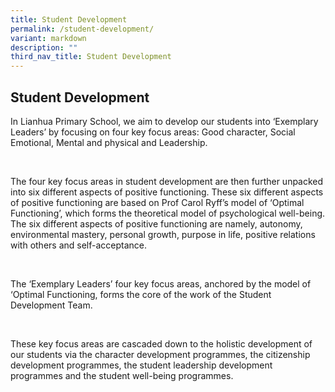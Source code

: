 ```yaml
---
title: Student Development
permalink: /student-development/
variant: markdown
description: ""
third_nav_title: Student Development
---
```

<h2><strong>Student Development</strong></h2>
<p>In Lianhua Primary School, we aim to develop our students into ‘Exemplary
Leaders’ by focusing on four key focus areas: Good character, Social Emotional,
Mental and physical and Leadership.</p>
<br>
<p>The four key focus areas in student development are then further unpacked
into six different aspects of positive functioning. These six different
aspects of positive functioning are based on Prof Carol Ryff’s model of
‘Optimal Functioning’, which forms the theoretical model of psychological
well-being. The six different aspects of positive functioning are namely,
autonomy, environmental mastery, personal growth, purpose in life, positive
relations with others and self-acceptance.</p>
<br>
<p>The ‘Exemplary Leaders’ four key focus areas, anchored by the model of
‘Optimal Functioning, forms the core of the work of the Student Development
Team.</p>
<br>
<p>These key focus areas are cascaded down to the holistic development of
our students via the character development programmes, the citizenship
development programmes, the student leadership development programmes and
the student well-being programmes.</p>